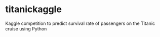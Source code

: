 # titanickaggle
Kaggle competition to predict survival rate of passengers on the Titanic cruise using Python
